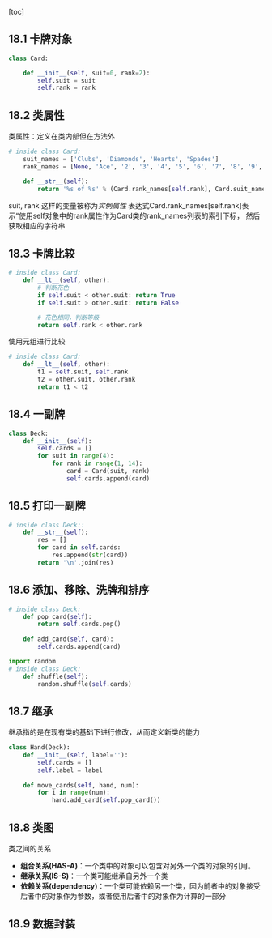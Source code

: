 [toc]
## 18.1 卡牌对象
```python
class Card:

    def __init__(self, suit=0, rank=2):
        self.suit = suit
        self.rank = rank
```
## 18.2 类属性
类属性：定义在类内部但在方法外
```python
# inside class Card:
    suit_names = ['Clubs', 'Diamonds', 'Hearts', 'Spades']
    rank_names = [None, 'Ace', '2', '3', '4', '5', '6', '7', '8', '9', '10', 'Jack', 'Queen', 'King']

    def __str__(self):
        return '%s of %s' % (Card.rank_names[self.rank], Card.suit_names[self.suit])
```
suit, rank 这样的变量被称为*实例属性*
表达式Card.rank_names[self.rank]表示“使用self对象中的rank属性作为Card类的rank_names列表的索引下标， 然后获取相应的字符串
## 18.3 卡牌比较
```python
# inside class Card:
    def __lt__(self, other):
        # 判断花色
        if self.suit < other.suit: return True
        if self.suit > other.suit: return False

        # 花色相同，判断等级
        return self.rank < other.rank
```
使用元组进行比较
```python
# inside class Card:
    def __lt__(self, other):
        t1 = self.suit, self.rank
        t2 = other.suit, other.rank
        return t1 < t2
```
## 18.4 一副牌
```python
class Deck:
    def __init__(self):
        self.cards = []
        for suit in range(4):
            for rank in range(1, 14):
                card = Card(suit, rank)
                self.cards.append(card)
```
## 18.5 打印一副牌
```python
# inside class Deck::
    def __str__(self):
        res = []
        for card in self.cards:
            res.append(str(card))
        return '\n'.join(res)
```
## 18.6 添加、移除、洗牌和排序
```python
# inside class Deck:
    def pop_card(self):
        return self.cards.pop()
    
    def add_card(self, card):
        self.cards.append(card)
```
```python
import random
# inside class Deck:
    def shuffle(self):
        random.shuffle(self.cards)
```
## 18.7 继承
继承指的是在现有类的基础下进行修改，从而定义新类的能力
```python
class Hand(Deck):
    def __init__(self, label=''):
        self.cards = []
        self.label = label
    
    def move_cards(self, hand, num):
        for i in range(num):
            hand.add_card(self.pop_card())
```
## 18.8 类图
类之间的关系
+ **组合关系(HAS-A)**：一个类中的对象可以包含对另外一个类的对象的引用。
+ **继承关系(IS-S)**：一个类可能继承自另外一个类
+ **依赖关系(dependency)**：一个类可能依赖另一个类，因为前者中的对象接受后者中的对象作为参数，或者使用后者中的对象作为计算的一部分
## 18.9 数据封装
